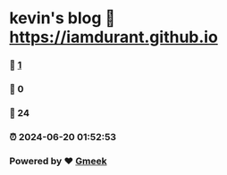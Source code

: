 # kevin's blog :link: https://iamdurant.github.io 
### :page_facing_up: [1](https://iamdurant.github.io/tag.html) 
### :speech_balloon: 0 
### :hibiscus: 24 
### :alarm_clock: 2024-06-20 01:52:53 
### Powered by :heart: [Gmeek](https://github.com/Meekdai/Gmeek)
